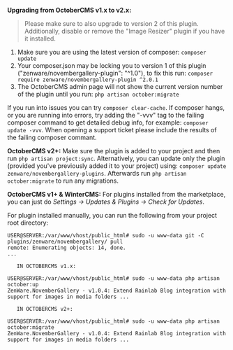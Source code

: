 **Upgrading from OctoberCMS v1.x to v2.x:** 

> Please make sure to also upgrade to version 2 of this plugin. Additionally, disable or remove the "Image Resizer" plugin if you have it installed. 

1. Make sure you are using the latest version of composer: `composer update`
2. Your composer.json may be locking you to version 1 of this plugin ("zenware/novembergallery-plugin": "^1.0"), to fix this run: `composer require zenware/novembergallery-plugin ^2.0.1`
3. The OctoberCMS admin page will not show the current version number of the plugin until you run: `php artisan october:migrate`

If you run into issues you can try `composer clear-cache`. If composer hangs, or you are running into errors, try adding the "-vvv" tag to the failing composer command to get detailed debug info, for example: `composer update -vvv`. When opening a support ticket please include the results of the failing composer commant.

**OctoberCMS v2+:** Make sure the plugin is added to your project and then run `php artisan project:sync`. Alternatively, you can update only the plugin (provided you've previously added it to your project) using: `composer update zenware/novembergallery-plugins`. Afterwards run `php artisan october:migrate` to run any migrations.

**OctoberCMS v1+ & WinterCMS:** For plugins installed from the marketplace, you can just do *Settings → Updates & Plugins → Check for Updates*.

For plugin installed manually, you can run the following from your project root directory:

```
USER@SERVER:/var/www/vhost/public_html# sudo -u www-data git -C plugins/zenware/novembergallery/ pull 
remote: Enumerating objects: 14, done. 
...

   IN OCTOBERCMS v1.x:

USER@SERVER:/var/www/vhost/public_html# sudo -u www-data php artisan october:up 
ZenWare.NovemberGallery - v1.0.4: Extend Rainlab Blog integration with support for images in media folders ...
   
   IN OCTOBERCMS v2+:

USER@SERVER:/var/www/vhost/public_html# sudo -u www-data php artisan october:migrate 
ZenWare.NovemberGallery - v1.0.4: Extend Rainlab Blog integration with support for images in media folders ...
```